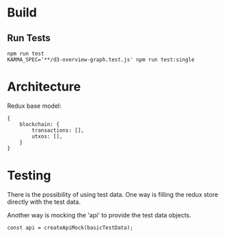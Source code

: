 # Build
## Run Tests
```
npm run test
KARMA_SPEC='**/d3-overview-graph.test.js' npm run test:single
```

# Architecture

Redux base model:

```
{
    blockchain: {
        transactions: [],
        utxos: [],
    }
}
```

# Testing

There is the possibility of using test data. 
One way is filling the redux store directly with the test data.

Another way is mocking the 'api' to provide the test data objects.

```
const api = createApiMock(basicTestData);
```